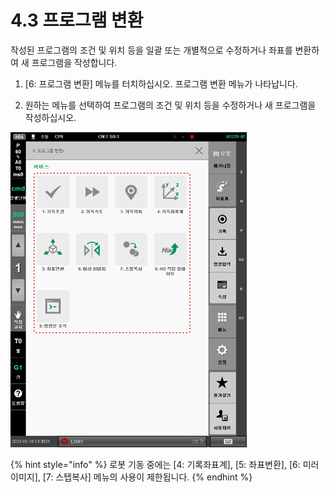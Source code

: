 # 4.3 프로그램 변환

작성된 프로그램의 조건 및 위치 등을 일괄 또는 개별적으로 수정하거나 좌표를 변환하여 새 프로그램을 작성합니다.

1.	\[6: 프로그램 변환\] 메뉴를 터치하십시오. 프로그램 변환 메뉴가 나타납니다.

2.	원하는 메뉴를 선택하여 프로그램의 조건 및 위치 등을 수정하거나 새 프로그램을 작성하십시오.

![](../../.gitbook/assets/image%20%28136%29.png)

{% hint style="info" %}
로봇 기동 중에는 \[4: 기록좌표계\], \[5: 좌표변환\], \[6: 미러 이미지\], \[7: 스텝복사\] 메뉴의 사용이 제한됩니다.
{% endhint %}



